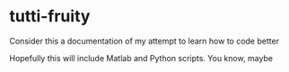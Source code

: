 # tutti-fruity

Consider this a documentation of my attempt to learn how to code better

Hopefully this will include Matlab and Python scripts. You know, maybe
